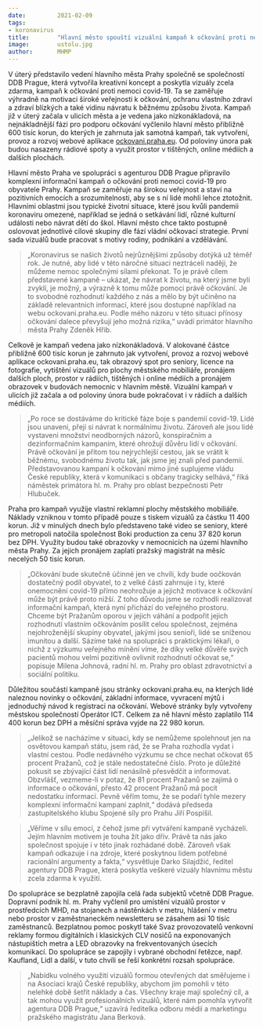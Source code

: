 ```yaml
---
date:         2021-02-09
tags:         
- koronavirus
title:        "Hlavní město spouští vizuální kampaň k očkování proti nemoci covid-19"
image: 	      ustolu.jpg
author:       MHMP
---
```


V úterý představilo vedení hlavního města Prahy společně se společností DDB Prague, která vytvořila kreativní koncept a poskytla vizuály zcela zdarma, kampaň k očkování proti nemoci covid-19. Ta se zaměřuje výhradně na motivaci široké veřejnosti k očkování, ochranu vlastního zdraví a zdraví blízkých a také vidinu návratu k běžnému způsobu života. Kampaň již v úterý začala v ulicích města a je vedena jako nízkonákladová, na nejnákladnější fázi pro podporu očkování vyčlenilo hlavní město přibližně 600 tisíc korun, do kterých je zahrnuta jak samotná kampaň, tak vytvoření, provoz a rozvoj webové aplikace [ockovani.praha.eu](https://ockovani.praha.eu). Od poloviny února pak budou nasazeny rádiové spoty a využit prostor v tištěných, online médiích a dalších plochách. 

Hlavní město Praha ve spolupráci s agenturou DDB Prague připravilo komplexní informační kampaň o očkování proti nemoci covid-19 pro obyvatele Prahy. Kampaň se zaměřuje na širokou veřejnost a staví na pozitivních emocích a srozumitelnosti, aby se s ní lidé mohli lehce ztotožnit. Hlavními oblastmi jsou typické životní situace, které jsou kvůli pandemii koronaviru omezené, například se jedná o setkávání lidí, různé kulturní události nebo návrat dětí do škol. Hlavní město chce takto postupně oslovovat jednotlivé cílové skupiny dle fází vládní očkovací strategie. První sada vizuálů bude pracovat s motivy rodiny, podnikání a vzdělávání.

> „Koronavirus se našich životů nejrůznějšími způsoby dotýká už téměř rok. Je nutné, aby lidé v této náročné situaci neztráceli naději, že můžeme nemoc společnými silami překonat. To je právě cílem představené kampaně – ukázat, že návrat k životu, na který jsme byli zvyklí, je možný, a výrazně k tomu může pomoci právě očkování. Je to svobodné rozhodnutí každého z nás a mělo by být učiněno na základě relevantních informací, které jsou dostupné například na webu ockovani.praha.eu. Podle mého názoru v této situaci přínosy očkování dalece převyšují jeho možná rizika,“ uvádí primátor hlavního města Prahy Zdeněk Hřib.  

Celkově je kampaň vedena jako nízkonákladová. V alokované částce přibližně 600 tisíc korun je zahrnuto jak vytvoření, provoz a rozvoj webové aplikace ockovani.praha.eu, tak obrazový spot pro seniory, licence na fotografie, vytištění vizuálů pro plochy městského mobiliáře, pronájem dalších ploch, prostor v rádiích, tištěných i online médiích a pronájem obrazovek v budovách nemocnic v hlavním městě. Vizuální kampaň v ulicích již začala a od poloviny února bude pokračovat i v rádiích a dalších médiích.

> „Po roce se dostáváme do kritické fáze boje s pandemií covid-19. Lidé jsou unaveni, přejí si návrat k normálnímu životu. Zároveň ale jsou lidé vystaveni množství neodborných názorů, konspiračním a dezinformačním kampaním, které ohrožují důvěru lidí v očkování. Právě očkování je přitom tou nejrychlejší cestou, jak se vrátit k běžnému, svobodnému životu tak, jak jsme jej znali před pandemií. Představovanou kampaní k očkování mimo jiné suplujeme vládu České republiky, která v komunikaci s občany tragicky selhává,“ říká náměstek primátora hl. m. Prahy pro oblast bezpečnosti Petr Hlubuček.

Praha pro kampaň využije vlastní reklamní plochy městského mobiliáře. Náklady vzniknou v tomto případě pouze s tiskem vizuálů za částku 11 400 korun. Již v minulých dnech bylo představeno také video se seniory, které pro metropoli natočila společnost Boki production za cenu 37 820 korun bez DPH. Využity budou také obrazovky v nemocnicích na území hlavního města Prahy. Za jejich pronájem zaplatí pražský magistrát na měsíc necelých 50 tisíc korun.

> „Očkování bude skutečně účinné jen ve chvíli, kdy bude oočkován dostatečný podíl obyvatel, to z velké části zahrnuje i ty, které onemocnění covid-19 přímo neohrožuje a jejichž motivace k očkování může být právě proto nižší. Z toho důvodu jsme se rozhodli realizovat informační kampaň, která nyní přichází do veřejného prostoru. Chceme být Pražanům oporou v jejich váhání a podpořit jejich rozhodnutí vlastním očkováním posílit celou společnost, zejména nejohroženější skupiny obyvatel, jakými jsou senioři, lidé se sníženou imunitou a další. Sázíme také na spolupráci s praktickými lékaři, o nichž z výzkumu veřejného mínění víme, že díky velké důvěře svých pacientů mohou velmi pozitivně ovlivnit rozhodnutí očkovat se,“ popisuje Milena Johnová, radní hl. m. Prahy pro oblast zdravotnictví a sociální politiku.

Důležitou součástí kampaně jsou stránky ockovani.praha.eu, na kterých lidé naleznou novinky o očkování, základní informace, vyvracení mýtů i jednoduchý návod k registraci na očkování. Webové stránky byly vytvořeny městskou společností Operátor ICT. Celkem za ně hlavní město zaplatilo 114  400 korun bez DPH a měsíční správa vyjde na 22 980 korun.

> „Jelikož se nacházíme v situaci, kdy se nemůžeme spolehnout jen na osvětovou kampaň státu, jsem rád, že se Praha rozhodla vydat i vlastní cestou. Podle nedávného výzkumu se chce nechat očkovat 65 procent Pražanů, což je stále nedostatečné číslo. Proto je důležité pokusit se zbývající část lidí nenásilně přesvědčit a informovat. Obzvlášť, vezmeme-li v potaz, že 81 procent Pražanů se zajímá o informace o očkování, přesto 42 procent Pražanů má pocit nedostatku informací. Pevně věřím tomu, že se podaří tyhle mezery komplexní informační kampaní zaplnit,“ dodává předseda zastupitelského klubu Spojené síly pro Prahu Jiří Pospíšil.

> „Věříme v sílu emocí, z čehož jsme při vytváření kampaně vycházeli. Jejím hlavním motivem je touha žít jako dřív. Právě ta nás jako společnost spojuje i v této jinak rozhádané době. Zároveň však kampaň odkazuje i na zdroje, které poskytnou lidem potřebné racionální argumenty a fakta,“ vysvětluje Darko Silajdžić, ředitel agentury DDB Prague, která poskytla veškeré vizuály hlavnímu městu zcela zdarma k využití.

Do spolupráce se bezplatně zapojila celá řada subjektů včetně DDB Prague. Dopravní podnik hl. m. Prahy vyčlenil pro umístění vizuálů prostor v prostředcích MHD, na stojanech a nástěnkách v metru, hlášení v metru nebo prostor v zaměstnaneckém newsletteru se zásahem asi 10 tisíc zaměstnanců. Bezplatnou pomoc poskytl také Svaz provozovatelů venkovní reklamy formou digitálních i klasických CLV nosičů na exponovaných nástupištích metra a LED obrazovky na frekventovaných úsecích komunikací. Do spolupráce se zapojily i vybrané obchodní řetězce, např. Kaufland, Lidl a další, v tuto chvíli se řeší konkrétní rozsah spolupráce.

> „Nabídku volného využití vizuálů formou otevřených dat směřujeme i na Asociaci krajů České republiky, abychom jim pomohli v této nelehké době šetřit náklady a čas. Všechny kraje mají společný cíl, a tak mohou využít profesionálních vizuálů, které nám pomohla vytvořit agentura DDB Prague,“ uzavírá ředitelka odboru médií a marketingu pražského magistrátu Jana Berková.
